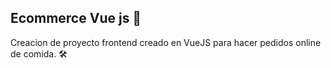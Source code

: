 ## Ecommerce Vue js 👋 
Creacion de proyecto frontend creado en VueJS para hacer pedidos online de comida.  🛠️ 
